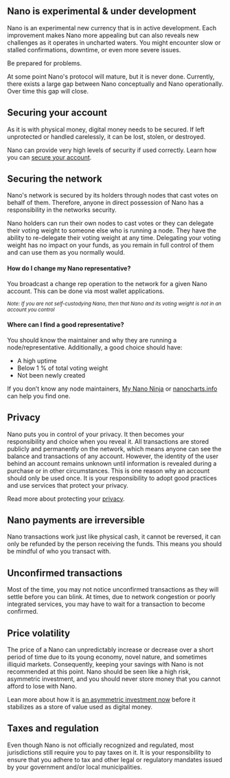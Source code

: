 ## Nano is experimental & under development

Nano is an experimental new currency that is in active development. Each improvement makes Nano more appealing but can also reveals new challenges as it operates in uncharted waters. You might encounter slow or stalled confirmations, downtime, or even more severe issues.

Be prepared for problems.

At some point Nano's protocol will mature, but it is never done. Currently, there exists a large gap between Nano conceptually and Nano operationally. Over time this gap will close.

## Securing your account

As it is with physical money, digital money needs to be secured. If left unprotected or handled carelessly, it can be lost, stolen, or destroyed.

Nano can provide very high levels of security if used correctly. Learn how you can [secure your account](/getting-started-users/storing/basics).

## Securing the network

Nano's network is secured by its holders through nodes that cast votes on behalf of them. Therefore, anyone in direct possession of Nano has a responsibility in the networks security.

Nano holders can run their own nodes to cast votes or they can delegate their voting weight to someone else who is running a node. They have the ability to re-delegate their voting weight at any time. Delegating your voting weight has no impact on your funds, as you remain in full control of them and can use them as you normally would.

#### How do I change my Nano representative?

You broadcast a change rep operation to the network for a given Nano account. This can be done via most wallet applications.

<small>_Note: If you are not self-custodying Nano, then that Nano and its voting weight is not in an account you control_</small>

#### Where can I find a good representative?

You should know the maintainer and why they are running a node/representative. Additionally, a good choice should have:

- A high uptime
- Below 1 % of total voting weight
- Not been newly created

If you don’t know any node maintainers, <a href="https://mynano.ninja/" target="_blank">My Nano Ninja</a> or <a href="https://nanocharts.info/need-a-representative" target="_blank">nanocharts.info</a> can help you find one.

## Privacy

Nano puts you in control of your privacy. It then becomes your responsibility and choice when you reveal it. All transactions are stored publicly and permanently on the network, which means anyone can see the balance and transactions of any account. However, the identity of the user behind an account remains unknown until information is revealed during a purchase or in other circumstances. This is one reason why an account should only be used once. It is your responsibility to adopt good practices and use services that protect your privacy.

Read more about protecting your [privacy](/getting-started-users/privacy).

## Nano payments are irreversible

Nano transactions work just like physical cash, it cannot be reversed, it can only be refunded by the person receiving the funds. This means you should be mindful of who you transact with.

## Unconfirmed transactions

Most of the time, you may not notice unconfirmed transactions as they will settle before you can blink. At times, due to network congestion or poorly integrated services, you may have to wait for a transaction to become confirmed.

## Price volatility

The price of a Nano can unpredictably increase or decrease over a short period of time due to its young economy, novel nature, and sometimes illiquid markets. Consequently, keeping your savings with Nano is not recommended at this point. Nano should be seen like a high risk, asymmetric investment, and you should never store money that you cannot afford to lose with Nano.

Lean more about how it is [an asymmetric investment now](/introduction/investment-thesis) before it stabilizes as a store of value used as digital money.

## Taxes and regulation

Even though Nano is not officially recognized and regulated, most jurisdictions still require you to pay taxes on it. It is your responsibility to ensure that you adhere to tax and other legal or regulatory mandates issued by your government and/or local municipalities.

